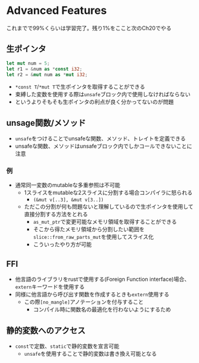 Advanced Features
=======================

これまでで99%くらいは学習完了。残り1%をここと次のCh20でやる

生ポインタ
------------

```rust
let mut num = 5;
let r1 = &num as *const i32;
let r2 = &mut num as *mut i32;
```

* `*const T`/`*mut T`で生ポインタを取得することができる
* 束縛した変数を使用する際は`unsafe`ブロック内で使用しなければならない
* というよりそもそも生ポインタの利点が良く分かってないのが問題

unsage関数/メソッド
--------------------

* `unsafe`をつけることでunsafeな関数、メソッド、トレイトを定義できる
* unsafeな関数、メソッドはunsafeブロック内でしかコールできないことに注意

### 例

* 通常同一変数のmutableな多重参照は不可能
  * 1スライスをmutableな2スライスに分割する場合コンパイラに怒られる
    * `(&mut v[..3], &mut v[3..])`
  * ただこの分割が何も問題ないと理解しているので生ポインタを使用して直接分割する方法をとれる
    * `as_mut_ptr`で変更可能なメモリ領域を取得することができる
    * そこから得たメモリ領域から分割したい範囲を`slice::from_raw_parts_mut`を使用してスライス化
    * こういったやり方が可能

FFI
-------------

* 他言語のライブラリをrustで使用する(Foreign Function interface)場合、`extern`キーワードを使用する
* 同様に他言語から呼び出す関数を作成するときも`extern`使用する
  * この際`[no_mangle]`アノテーションを付与すること
    * コンパイル時に関数名の最適化を行わないようにするため

静的変数へのアクセス
--------------------

* `const`で定数、`static`で静的変数を宣言可能
  * `unsafe`を使用することで静的変数は書き換え可能となる